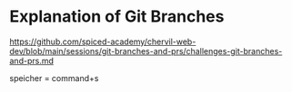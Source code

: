 # Explanation of Git Branches

https://github.com/spiced-academy/chervil-web-dev/blob/main/sessions/git-branches-and-prs/challenges-git-branches-and-prs.md

speicher = command+s
